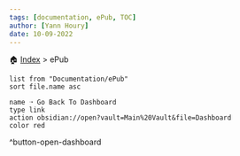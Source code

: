 ```yaml
---
tags: [documentation, ePub, TOC]
author: [Yann Houry]
date: 10-09-2022
---
```


🏠 [Index](obsidian://open?vault=Main%20Vault&file=Documentation%2FDocumentation%20TOC) > ePub
```dataview
list from "Documentation/ePub"
sort file.name asc
```

```button
name ➝ Go Back To Dashboard
type link
action obsidian://open?vault=Main%20Vault&file=Dashboard
color red 
```
^button-open-dashboard